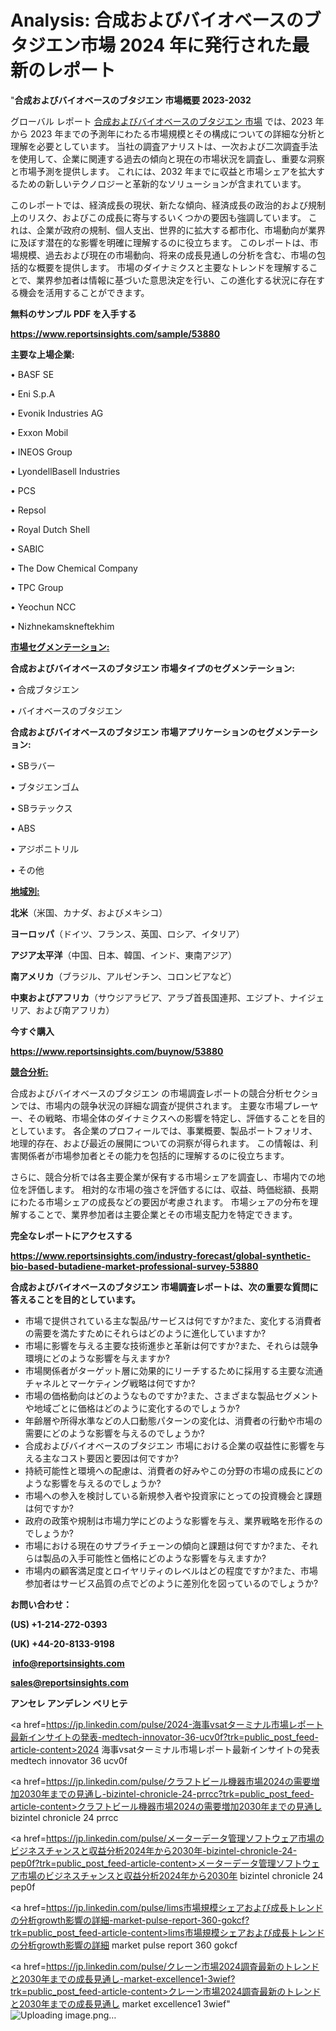 # Analysis: 合成およびバイオベースのブタジエン市場 2024 年に発行された最新のレポート

"<strong>合成およびバイオベースのブタジエン 市場概要 2023-2032</strong>

グローバル レポート <a href=https://www.reportsinsights.com/sample/53880>合成およびバイオベースのブタジエン 市場</a> では、2023 年から 2023 年までの予測年にわたる市場規模とその構成についての詳細な分析と理解を必要としています。 当社の調査アナリストは、一次および二次調査手法を使用して、企業に関連する過去の傾向と現在の市場状況を調査し、重要な洞察と市場予測を提供します。 これには、2032 年までに収益と市場シェアを拡大​​するための新しいテクノロジーと革新的なソリューションが含まれています。

このレポートでは、経済成長の現状、新たな傾向、経済成長の政治的および規制上のリスク、およびこの成長に寄与するいくつかの要因も強調しています。 これは、企業が政府の規制、個人支出、世界的に拡大する都市化、市場動向が業界に及ぼす潜在的な影響を明確に理解するのに役立ちます。 このレポートは、市場規模、過去および現在の市場動向、将来の成長見通しの分析を含む、市場の包括的な概要を提供します。 市場のダイナミクスと主要なトレンドを理解することで、業界参加者は情報に基づいた意思決定を行い、この進化する状況に存在する機会を活用することができます。

<strong><b>無料のサンプル PDF を入手する</b></strong>

<a href=https://www.reportsinsights.com/sample/53880><strong><u>https://www.reportsinsights.com/sample/53880</u></strong></a>

<strong>主要な上場企業:</strong>

• BASF SE

• Eni S.p.A

• Evonik Industries AG

• Exxon Mobil

• INEOS Group

• LyondellBasell Industries

• PCS

• Repsol

• Royal Dutch Shell

• SABIC

• The Dow Chemical Company

• TPC Group

• Yeochun NCC

• Nizhnekamskneftekhim

<strong><u>市場セグメンテーション</u></strong><strong><u>:</u></strong>

<strong>合成およびバイオベースのブタジエン 市場タイプのセグメンテーション:</strong>

• 合成ブタジエン

• バイオベースのブタジエン

<strong>合成およびバイオベースのブタジエン 市場アプリケーションのセグメンテーション:</strong>

• SBラバー

• ブタジエンゴム

• SBラテックス

• ABS

• アジポニトリル

• その他

<strong><u>地域別</u></strong><strong><u>:</u></strong>

<strong>北米</strong>（米国、カナダ、およびメキシコ）

<strong>ヨーロッパ</strong>（ドイツ、フランス、英国、ロシア、イタリア）

<strong>アジア太平洋</strong>（中国、日本、韓国、インド、東南アジア）

<strong>南アメリカ</strong>（ブラジル、アルゼンチン、コロンビアなど）

<strong>中東およびアフリカ</strong>（サウジアラビア、アラブ首長国連邦、エジプト、ナイジェリア、および南アフリカ）

<strong>今すぐ購入</strong>

<a href=https://www.reportsinsights.com/buynow/53880><strong><u>https://www.reportsinsights.com/buynow/53880</u></strong></a>

<strong><u>競合分析:</u></strong>

合成およびバイオベースのブタジエン の市場調査レポートの競合分析セクションでは、市場内の競争状況の詳細な調査が提供されます。 主要な市場プレーヤー、その戦略、市場全体のダイナミクスへの影響を特定し、評価することを目的としています。 各企業のプロフィールでは、事業概要、製品ポートフォリオ、地理的存在、および最近の展開についての洞察が得られます。 この情報は、利害関係者が市場参加者とその能力を包括的に理解するのに役立ちます。

さらに、競合分析では各主要企業が保有する市場シェアを調査し、市場内での地位を評価します。 相対的な市場の強さを評価するには、収益、時価総額、長期にわたる市場シェアの成長などの要因が考慮されます。 市場シェアの分布を理解することで、業界参加者は主要企業とその市場支配力を特定できます。

<strong>完全なレポートにアクセスする</strong>

<a href=https://www.reportsinsights.com/industry-forecast/global-synthetic-bio-based-butadiene-market-professional-survey-53880><strong><u><b>https://www.reportsinsights.com/industry-forecast/global-synthetic-bio-based-butadiene-market-professional-survey-53880</b></u></strong></a>

<strong><b>合成およびバイオベースのブタジエン 市場調査レポートは、次の重要な質問に答えることを目的としています。</b></strong>
<ul>
  <li>市場で提供されている主な製品/サービスは何ですか?また、変化する消費者の需要を満たすためにそれらはどのように進化していますか?</li>
  <li>市場に影響を与える主要な技術進歩と革新は何ですか?また、それらは競争環境にどのような影響を与えますか?</li>
  <li>市場関係者がターゲット層に効果的にリーチするために採用する主要な流通チャネルとマーケティング戦略は何ですか?</li>
  <li>市場の価格動向はどのようなものですか?また、さまざまな製品セグメントや地域ごとに価格はどのように変化するのでしょうか?</li>
  <li>年齢層や所得水準などの人口動態パターンの変化は、消費者の行動や市場の需要にどのような影響を与えるのでしょうか?</li>
  <li>合成およびバイオベースのブタジエン 市場における企業の収益性に影響を与える主なコスト要因と要因は何ですか?</li>
  <li>持続可能性と環境への配慮は、消費者の好みやこの分野の市場の成長にどのような影響を与えるのでしょうか?</li>
  <li>市場への参入を検討している新規参入者や投資家にとっての投資機会と課題は何ですか?</li>
  <li>政府の政策や規制は市場力学にどのような影響を与え、業界戦略を形作るのでしょうか?</li>
  <li>市場における現在のサプライチェーンの傾向と課題は何ですか?また、それらは製品の入手可能性と価格にどのような影響を与えますか?</li>
  <li>市場内の顧客満足度とロイヤリティのレベルはどの程度ですか?また、市場参加者はサービス品質の点でどのように差別化を図っているのでしょうか?</li>
</ul>
<strong>お問い合わせ：</strong>

<strong>(US) +1-214-272-0393</strong>

<strong>(UK) +44-20-8133-9198</strong>

<strong> </strong><a href=info@reportsinsights.com><strong><u>info@reportsinsights.com</u></strong></a>

<a href=sales@reportsinsights.com><strong><u>sales@reportsinsights.com</u></strong></a>

<strong>アンセレ アンデレン ベリヒテ</strong>

<a href=https://jp.linkedin.com/pulse/2024-海事vsatターミナル市場レポート最新インサイトの発表-medtech-innovator-36-ucv0f?trk=public_post_feed-article-content>2024 海事vsatターミナル市場レポート最新インサイトの発表 medtech innovator 36 ucv0f</a>

<a href=https://jp.linkedin.com/pulse/クラフトビール機器市場2024の需要増加2030年までの見通し-bizintel-chronicle-24-prrcc?trk=public_post_feed-article-content>クラフトビール機器市場2024の需要増加2030年までの見通し bizintel chronicle 24 prrcc</a>

<a href=https://jp.linkedin.com/pulse/メーターデータ管理ソフトウェア市場のビジネスチャンスと収益分析2024年から2030年-bizintel-chronicle-24-pep0f?trk=public_post_feed-article-content>メーターデータ管理ソフトウェア市場のビジネスチャンスと収益分析2024年から2030年 bizintel chronicle 24 pep0f</a>

<a href=https://jp.linkedin.com/pulse/lims市場規模シェアおよび成長トレンドの分析growth影響の詳細-market-pulse-report-360-gokcf?trk=public_post_feed-article-content>lims市場規模シェアおよび成長トレンドの分析growth影響の詳細 market pulse report 360 gokcf</a>

<a href=https://jp.linkedin.com/pulse/クレーン市場2024調査最新のトレンドと2030年までの成長見通し-market-excellence1-3wief?trk=public_post_feed-article-content>クレーン市場2024調査最新のトレンドと2030年までの成長見通し market excellence1 3wief</a>"
![Uploading image.png…]()
